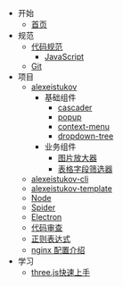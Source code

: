 - 开始
    - [首页](/)
- 规范
    - [代码规范](/standard/index.md)
        - [JavaScript](/standard/js.md)
    - [Git](/standard/git.md)
- 项目
    - [alexeistukov](/alexeistukov/alexeistukov.md)
		- 基础组件
			- [cascader](/components/cascader.md)
            - [popup](/components/popup.md)
            - [context-menu](/components/context-menu.md)
            - [dropdown-tree](/components/dropdown-tree.md)
        - 业务组件
            - [图片放大器](/components/previewer.md)
            - [表格字段筛选器](/components/field_filter.md)
    - [alexeistukov-cli](/alexeistukov/alexeistukov-cli.md)
    - [alexeistukov-template](/alexeistukov/alexeistukov-template.md)
    - [Node](/node/index.md)
    - [Spider](/spider/index.md)
    - [Electron](/electron/index.md)
    - [代码审查](/codeReview/index.md)
    - [正则表达式](/regularExpression/index.md)
    - [nginx 配置介绍](/nginx/index.md)
- 学习
    - [three.js快速上手](/three/index.md)